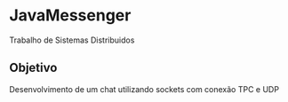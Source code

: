 # JavaMessenger

Trabalho de Sistemas Distribuidos


## Objetivo

Desenvolvimento de um chat utilizando sockets com conexão TPC e UDP
